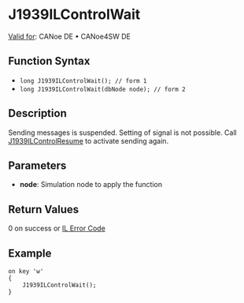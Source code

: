 # J1939ILControlWait

[Valid for](../../../../Shared/FeatureAvailability.md): CANoe DE • CANoe4SW DE

## Function Syntax

- `long J1939ILControlWait(); // form 1`
- `long J1939ILControlWait(dbNode node); // form 2`

## Description

Sending messages is suspended. Setting of signal is not possible. Call [J1939ILControlResume](CAPLfunctionJ1939ILControlResume.md) to activate sending again.

## Parameters

- **node**: Simulation node to apply the function

## Return Values

0 on success or [IL Error Code](../../../CAPLfunctionsISOj1939ErrorCodes.md)

## Example

```plaintext
on key 'w'
{
    J1939ILControlWait();
}
```
